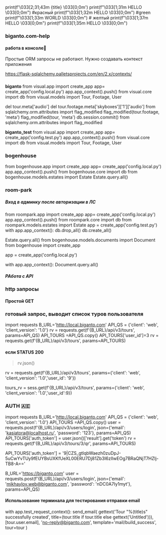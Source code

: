 print(f'\033[2;31;43m {title} \033[0;0m')
print(f"\033[1;31m HELLO \033[0;0m") #красный
print(f"\033[1;32m HELLO \033[0;0m") #green
print(f"\033[1;33m WORLD \033[0;0m") # желтый
print(f"\033[1;37m HELLO \033[0;0m")
print(f"\033[1;35m HELLO \033[0;0m")

### biganto.com-help
#### работа в консоле🤩️
Простые ORM запросы не работают. Нужно создавать контекст приложения

https://flask-sqlalchemy.palletsprojects.com/en/2.x/contexts/
### 
**biganto**
from visual.app import create_app
app= create_app('config.local.py')
app.app_context().push()
from visual.core import db
from visual.models import Tour, Footage, User

del tour.meta['audio']
del tour.footage.meta['skyboxes']['1']['audio']
from sqlalchemy.orm.attributes import flag_modified
flag_modified(tour.footage, 'meta')
flag_modified(tour, 'meta')
db.session.commit()
from sqlalchemy.orm.attributes import flag_modified

**biganto_test**
from visual.app import create_app
app= create_app('config.test.py')
app.app_context().push()
from visual.core import db
from visual.models import Tour, Footage, User


### bogenhouse
from bogenhouse.app import create_app
app= create_app('config.local.py')
app.app_context().push()
from bogenhouse.core import db
from bogenhouse.models.estates import Estate
Estate.query.all()


### room-park
##### Вход в админку после авторизации в ЛС
from roompark.app import create_app
app= create_app('config.local.py')
app.app_context().push()
from roompark.core import db
from roompark.models.estates import Estate
app = create_app('config.test.py')
    with app.app_context():
        db.drop_all()
        db.create_all()

Estate.query.all()
from bogenhouse.models.documents import Document
from bogenhouse import create_app

app = create_app('config.local.py')

with app.app_context():
    Document.query.all()


##### РАбота с API

### http запросы


#### Простой GET 
### готовый запрос, выводит список туров пользователя
import requests
B_URL='http://local.biganto.com'
API_QS = {'client': 'web', 'client_version': '1.0'}
rv = requests.get(f'{B_URL}/api/v3/tours', params=API_QS)
API_TOURS =API_QS.copy()
API_TOURS['user_id']=3
rv = requests.get(f'{B_URL}/api/v3/tours', params=API_TOURS)

#### если STATUS 200
>rv.json() 

rv = requests.get(f'{B_URL}/api/v3/tours', params={'client': 'web', 'client_version': '1.0','user_id': '9'})

tours_rv = sess.get(f'{B_URL}/api/v3/tours', params={'client': 'web', 'client_version': '1.0','user_id':9})

### AUTH 🇦🇪️
import requests
B_URL='http://local.biganto.com'
API_QS = {'client': 'web', 'client_version': '1.0'}
API_TOURS =API_QS.copy()
user = requests.post(f'{B_URL}/api/v3/users/login', json={'email': 'kasiatora@localhost.ru', 'password': '123'}, params=API_QS)
API_TOURS['auth_token'] = user.json()['result'].get('token')
rv = requests.get(f'{B_URL}/api/v3/tours/3/qr', params=API_TOURS)

API_TOURS['auth_token'] = '9|CZS_gtlqbWaezh0zuDpJ-5uCwYvTUy9fEUYBsUXKfUeXL00ERU7Dj81Zb3I6zIlwEOg7BRaQNjT7HZlj-TB8-A=='

B_URL='https://biganto.com'
user = requests.post(f'{B_URL}/api/v3/users/login', json={'email': 'mikhaylov.web@biganto.com', 'password': 'nDC0A7Iy1myt'}, params=API_QS)

#### Использование терминала для тестирования отправки email 

with app.test_request_context():
    send_email(
        gettext('Tour "%(title)s" successfully created', title=(tour.title if tour.title else gettext('Untitled'))),
        [tour.user.email],
        'no-reply@biganto.com',
        template='mail/build_success',
        tour=tour
    )
    

